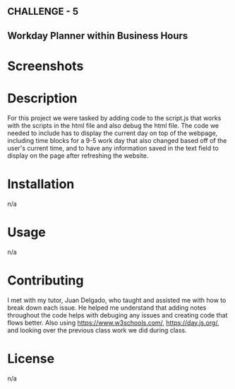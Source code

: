 ## CHALLENGE - 5 

## Workday Planner within Business Hours

# Screenshots


# Description
For this project we were tasked by adding code to the script.js that works with the scripts in the html file and also debug the html file. The code we needed to include has to display the current day on top of the webpage, including time blocks for a  9-5 work day that also changed based off of the user's current time, and to have any information saved in the text field to display on the page after refreshing the website. 

# Installation
n/a

# Usage 
n/a

# Contributing 
I met with my tutor, Juan Delgado, who taught and assisted me with how to break down each issue. He helped me understand that adding notes throughout the code helps with debuging any issues and creating code that flows better. Also using https://www.w3schools.com/, https://day.js.org/, and looking over the previous class work we did during class.

# License 
n/a